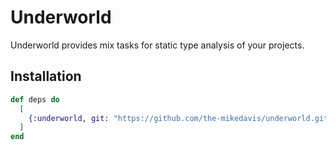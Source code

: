 # Underworld

Underworld provides mix tasks for static type analysis of your projects.

## Installation

```elixir
def deps do
  [
    {:underworld, git: "https://github.com/the-mikedavis/underworld.git", only: [:dev, :test], runtime: false}
  ]
end
```

